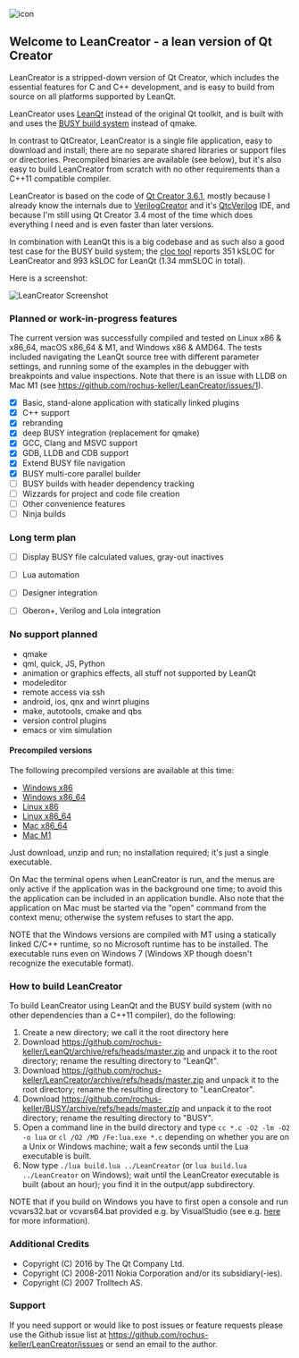 ![icon](http://software.rochus-keller.ch/creator-logo-100x460.png)

## Welcome to LeanCreator - a lean version of Qt Creator

LeanCreator is a stripped-down version of Qt Creator, which includes the essential features for C and C++ development, and is easy to build from source on all platforms supported by LeanQt.

LeanCreator uses [LeanQt](https://github.com/rochus-keller/LeanQt) instead of the original Qt toolkit, and is built with and uses the [BUSY build system](https://github.com/rochus-keller/BUSY) instead of qmake.

In contrast to QtCreator, LeanCreator is a single file application, easy to download and install; there are no separate shared libraries or support files or directories. Precompiled binaries are available (see below), but it's also easy to build LeanCreator from scratch with no other requirements than a C++11 compatible compiler.

LeanCreator is based on the code of [Qt Creator 3.6.1](https://download.qt.io/archive/qtcreator/3.6/3.6.1/qt-creator-opensource-src-3.6.1.tar.gz), mostly because I already know the internals due to [VerilogCreator](https://github.com/rochus-keller/VerilogCreator/) and it's [QtcVerilog](https://github.com/rochus-keller/QtcVerilog/) IDE, and because I'm still using Qt Creator 3.4 most of the time which does everything I need and is even faster than later versions.

In combination with LeanQt this is a big codebase and as such also a good test case for the BUSY build system; the [cloc tool](http://cloc.sourceforge.net) reports 351 kSLOC for LeanCreator and 993 kSLOC for LeanQt (1.34 mmSLOC in total).

Here is a screenshot:

![LeanCreator Screenshot](http://software.rochus-keller.ch/leancreator-2023-02-22-screenshot.png)


### Planned or work-in-progress features

The current version was successfully compiled and tested on Linux x86 & x86_64, macOS x86_64 & M1, and Windows x86 & AMD64. The tests included navigating the LeanQt source tree with different parameter settings, and running some of the examples in the debugger with breakpoints and value inspections. 
Note that there is an issue with LLDB on Mac M1 (see https://github.com/rochus-keller/LeanCreator/issues/1).

- [x] Basic, stand-alone application with statically linked plugins
- [x] C++ support
- [x] rebranding
- [x] deep BUSY integration (replacement for qmake)
- [x] GCC, Clang and MSVC support 
- [x] GDB, LLDB and CDB support 
- [x] Extend BUSY file navigation
- [x] BUSY multi-core parallel builder
- [ ] BUSY builds with header dependency tracking
- [ ] Wizzards for project and code file creation
- [ ] Other convenience features
- [ ] Ninja builds

### Long term plan

- [ ] Display BUSY file calculated values, gray-out inactives
- [ ] Lua automation
- [ ] Designer integration
- [ ] Oberon+, Verilog and Lola integration


### No support planned

- qmake
- qml, quick, JS, Python
- animation or graphics effects, all stuff not supported by LeanQt
- modeleditor
- remote access via ssh
- android, ios, qnx and winrt plugins
- make, autotools, cmake and qbs 
- version control plugins
- emacs or vim simulation

#### Precompiled versions

The following precompiled versions are available at this time:

- [Windows x86](http://software.rochus-keller.ch/leancreator_windows_x86.zip)
- [Windows x86_64](http://software.rochus-keller.ch/leancreator_windows_x64.zip)
- [Linux x86](http://software.rochus-keller.ch/leancreator_linux_x86.tar.gz)
- [Linux x86_64](http://software.rochus-keller.ch/leancreator_linux_x64.tar.gz)
- [Mac x86_64](http://software.rochus-keller.ch/leancreator_macos_x64.zip)
- [Mac M1](http://software.rochus-keller.ch/leancreator_macos_m1.zip)

Just download, unzip and run; no installation required; it's just a single executable.

On Mac the terminal opens when LeanCreator is run, and the menus are only active if the application was in the background one time; to avoid this the application can be included in an application bundle. Also note that the application on Mac must be started via the "open" command from the context menu; otherwise the system refuses to start the app.

NOTE that the Windows versions are compiled with MT using a statically linked C/C++ runtime, so no Microsoft runtime has to be installed. The executable runs even on Windows 7 (Windows XP though doesn't recognize the executable format).

### How to build LeanCreator

To build LeanCreator using LeanQt and the BUSY build system (with no other dependencies than a C++11 compiler), do the following:

1. Create a new directory; we call it the root directory here
1. Download https://github.com/rochus-keller/LeanQt/archive/refs/heads/master.zip and unpack it to the root directory; rename the resulting directory to "LeanQt".
1. Download https://github.com/rochus-keller/LeanCreator/archive/refs/heads/master.zip and unpack it to the root directory; rename the resulting directory to "LeanCreator".
1. Download https://github.com/rochus-keller/BUSY/archive/refs/heads/master.zip and unpack it to the root directory; rename the resulting directory to "BUSY".
1. Open a command line in the build directory and type `cc *.c -O2 -lm -O2 -o lua` or `cl /O2 /MD /Fe:lua.exe *.c` depending on whether you are on a Unix or Windows machine; wait a few seconds until the Lua executable is built.
1. Now type `./lua build.lua ../LeanCreator` (or `lua build.lua ../LeanCreator` on Windows); wait until the LeanCreator executable is built (about an hour); you find it in the output/app subdirectory.

NOTE that if you build on Windows you have to first open a console and run vcvars32.bat or vcvars64.bat provided e.g. by VisualStudio (see e.g. [here](https://learn.microsoft.com/en-us/cpp/build/building-on-the-command-line?view=msvc-170) for more information).

### Additional Credits

- Copyright (C) 2016 by The Qt Company Ltd. 
- Copyright (C) 2008-2011 Nokia Corporation and/or its subsidiary(-ies).
- Copyright (C) 2007 Trolltech AS.

### Support

If you need support or would like to post issues or feature requests please use the Github issue list at https://github.com/rochus-keller/LeanCreator/issues or send an email to the author.

